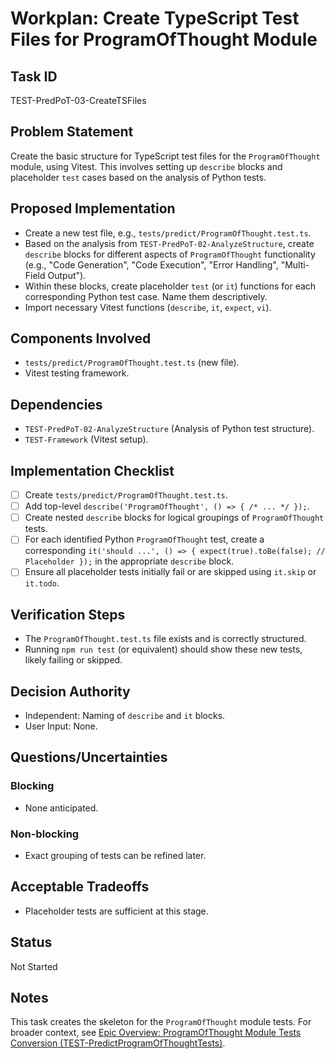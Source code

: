 # Workplan: Create TypeScript Test Files for ProgramOfThought Module

## Task ID
TEST-PredPoT-03-CreateTSFiles

## Problem Statement
Create the basic structure for TypeScript test files for the `ProgramOfThought` module, using Vitest. This involves setting up `describe` blocks and placeholder `test` cases based on the analysis of Python tests.

## Proposed Implementation
- Create a new test file, e.g., `tests/predict/ProgramOfThought.test.ts`.
- Based on the analysis from `TEST-PredPoT-02-AnalyzeStructure`, create `describe` blocks for different aspects of `ProgramOfThought` functionality (e.g., "Code Generation", "Code Execution", "Error Handling", "Multi-Field Output").
- Within these blocks, create placeholder `test` (or `it`) functions for each corresponding Python test case. Name them descriptively.
- Import necessary Vitest functions (`describe`, `it`, `expect`, `vi`).

## Components Involved
- `tests/predict/ProgramOfThought.test.ts` (new file).
- Vitest testing framework.

## Dependencies
- `TEST-PredPoT-02-AnalyzeStructure` (Analysis of Python test structure).
- `TEST-Framework` (Vitest setup).

## Implementation Checklist
- [ ] Create `tests/predict/ProgramOfThought.test.ts`.
- [ ] Add top-level `describe('ProgramOfThought', () => { /* ... */ });`.
- [ ] Create nested `describe` blocks for logical groupings of `ProgramOfThought` tests.
- [ ] For each identified Python `ProgramOfThought` test, create a corresponding `it('should ...', () => { expect(true).toBe(false); // Placeholder });` in the appropriate `describe` block.
- [ ] Ensure all placeholder tests initially fail or are skipped using `it.skip` or `it.todo`.

## Verification Steps
- The `ProgramOfThought.test.ts` file exists and is correctly structured.
- Running `npm run test` (or equivalent) should show these new tests, likely failing or skipped.

## Decision Authority
- Independent: Naming of `describe` and `it` blocks.
- User Input: None.

## Questions/Uncertainties
### Blocking
- None anticipated.
### Non-blocking
- Exact grouping of tests can be refined later.

## Acceptable Tradeoffs
- Placeholder tests are sufficient at this stage.

## Status
Not Started

## Notes
This task creates the skeleton for the `ProgramOfThought` module tests.
For broader context, see [Epic Overview: ProgramOfThought Module Tests Conversion (TEST-PredictProgramOfThoughtTests)](../../docs/planning/workplans/TEST-PredictProgramOfThoughtTests.md).